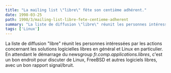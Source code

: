 ```yaml
---
title: "La mailing list \"libre\" fête son centième adhérent."
date: 1998-03-25
path: 1998/3/mailing-list-libre-fete-centieme-adherent
summary: "La liste de diffusion \"libre\" réunit les personnes intéressées par les actions concernant les solutions logicielles libres en général et Linux en particulier."
tags: ['Linux']
---
```


La liste de diffusion "libre" réunit les
personnes
intéressées par les actions concernant les solutions logicielles libres en
général et Linux en particulier. En attendant le démarrage du newsgroup
<EM>fr.comp.applications.libres</EM>, c'est un bon endroit pour discuter
de Linux, FreeBSD et autres logiciels libres, avec un bon rapport signal/bruit.


